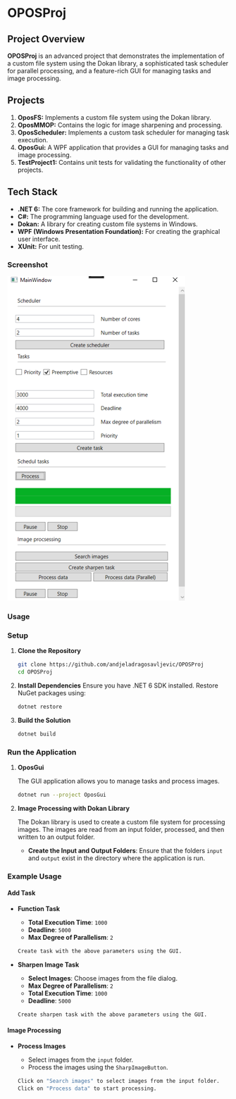 # OPOSProj

## **Project Overview**

**OPOSProj** is an advanced project that demonstrates the implementation of a custom file system using the Dokan library, a sophisticated task scheduler for parallel processing, and a feature-rich GUI for managing tasks and image processing.

## **Projects**

1. **OposFS:** Implements a custom file system using the Dokan library.
2. **OposMMOP:** Contains the logic for image sharpening and processing.
3. **OposScheduler:** Implements a custom task scheduler for managing task execution.
4. **OposGui:** A WPF application that provides a GUI for managing tasks and image processing.
5. **TestProject1:** Contains unit tests for validating the functionality of other projects.

## Tech Stack

- **.NET 6:** The core framework for building and running the application.
- **C#:** The programming language used for the development.
- **Dokan:** A library for creating custom file systems in Windows.
- **WPF (Windows Presentation Foundation):** For creating the graphical user interface.
- **XUnit:** For unit testing.

### Screenshot

![MainWindow Screenshot](https://github.com/andjeladragosavljevic/OPOSProj/blob/master/OPOSGui.png?raw=true)

### Usage

### Setup

1. **Clone the Repository**
    ```sh
    git clone https://github.com/andjeladragosavljevic/OPOSProj
    cd OPOSProj
    ```

2. **Install Dependencies**
    Ensure you have .NET 6 SDK installed. Restore NuGet packages using:
    ```sh
    dotnet restore
    ```

3. **Build the Solution**
    ```sh
    dotnet build
    ```

### Run the Application

1. **OposGui**

    The GUI application allows you to manage tasks and process images.

    ```sh
    dotnet run --project OposGui
    ```

2. **Image Processing with Dokan Library**

    The Dokan library is used to create a custom file system for processing images. The images are read from an input folder, processed, and then written to an output folder.

    - **Create the Input and Output Folders**: Ensure that the folders `input` and `output` exist in the directory where the application is run.

### Example Usage

#### Add Task

- **Function Task**
    - **Total Execution Time**: `1000`
    - **Deadline**: `5000`
    - **Max Degree of Parallelism**: `2`

    ```sh
    Create task with the above parameters using the GUI.
    ```

- **Sharpen Image Task**
    - **Select Images**: Choose images from the file dialog.
    - **Max Degree of Parallelism**: `2`
    - **Total Execution Time**: `1000`
    - **Deadline**: `5000`

    ```sh
    Create sharpen task with the above parameters using the GUI.
    ```

#### Image Processing

- **Process Images**
    - Select images from the `input` folder.
    - Process the images using the `SharpImageButton`.

    ```sh
    Click on "Search images" to select images from the input folder.
    Click on "Process data" to start processing.
    ```

